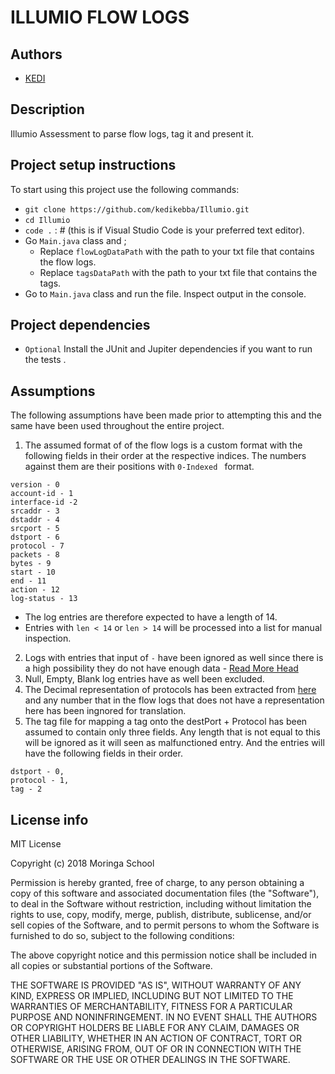 # ILLUMIO FLOW LOGS

## Authors
- [KEDI ](https://github.com/kedikebba)

## Description

Illumio Assessment to parse flow logs, tag it and present it.

## Project setup instructions
To start using this project use the following commands:

- `git clone https://github.com/kedikebba/Illumio.git`
- `cd Illumio`
- `code .` : # (this is if Visual Studio Code is your preferred text editor).
- Go `Main.java` class and ; 
  - Replace `flowLogDataPath` with the path to your txt file that contains the flow logs.
  - Replace `tagsDataPath` with the path to your txt file that contains the tags.
- Go to `Main.java` class and run the file. Inspect output in the console.

## Project dependencies
- `Optional` Install the JUnit and Jupiter dependencies if you want to run the tests .


## Assumptions

The following assumptions have been made prior to attempting this and the same have been used throughout the entire project. 

1. The assumed format of of the flow logs is a custom format with the following fields in their order at the respective indices. The numbers against them are their positions with `0-Indexed ` format.
```
version - 0
account-id - 1
interface-id -2
srcaddr - 3
dstaddr - 4
srcport - 5
dstport - 6
protocol - 7
packets - 8
bytes - 9
start - 10
end - 11
action - 12
log-status - 13
```
- The log entries are therefore expected to have a length of 14. 
- Entries with `len < 14` or `len > 14` will be processed into a list for manual inspection.
2. Logs with entries that input of `-` have been ignored as well since there is a high possibility they do not have enough data - [Read More Head](https://docs.aws.amazon.com/vpc/latest/userguide/flow-logs-records-examples.html)
3. Null, Empty, Blank log entries have as well been excluded. 
4. The Decimal representation of protocols has been extracted from [here](https://www.iana.org/assignments/protocol-numbers/protocol-numbers.xhtml) and any number that in the flow logs that does not have a representation here has been ingnored for translation. 
5. The tag file for mapping a tag onto the destPort + Protocol has been assumed to contain only three fields. Any length that is not equal to this will be ignored as it will seen as malfunctioned entry. And the entries will have the following fields in their order.  
```
dstport - 0,
protocol - 1,
tag - 2
```

## License info
MIT License

Copyright (c) 2018 Moringa School

Permission is hereby granted, free of charge, to any person obtaining a copy
of this software and associated documentation files (the "Software"), to deal
in the Software without restriction, including without limitation the rights
to use, copy, modify, merge, publish, distribute, sublicense, and/or sell
copies of the Software, and to permit persons to whom the Software is
furnished to do so, subject to the following conditions:

The above copyright notice and this permission notice shall be included in all
copies or substantial portions of the Software.

THE SOFTWARE IS PROVIDED "AS IS", WITHOUT WARRANTY OF ANY KIND, EXPRESS OR
IMPLIED, INCLUDING BUT NOT LIMITED TO THE WARRANTIES OF MERCHANTABILITY,
FITNESS FOR A PARTICULAR PURPOSE AND NONINFRINGEMENT. IN NO EVENT SHALL THE
AUTHORS OR COPYRIGHT HOLDERS BE LIABLE FOR ANY CLAIM, DAMAGES OR OTHER
LIABILITY, WHETHER IN AN ACTION OF CONTRACT, TORT OR OTHERWISE, ARISING FROM,
OUT OF OR IN CONNECTION WITH THE SOFTWARE OR THE USE OR OTHER DEALINGS IN THE
SOFTWARE.
